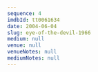 ```yaml
---
sequence: 4
imdbId: tt0061634
date: 2004-06-04
slug: eye-of-the-devil-1966
medium: null
venue: null
venueNotes: null
mediumNotes: null
---
```


